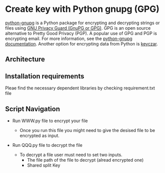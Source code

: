 

# Create key with Python gnupg (GPG)

[python-gnupg](https://code.google.com/archive/p/python-gnupg/) is a Python package for encrypting and decrypting strings or files using [GNU Privacy Guard (GnuPG or GPG)](https://en.wikipedia.org/wiki/GNU_Privacy_Guard). GPG is an open source alternative to Pretty Good Privacy (PGP). A popular use of GPG and PGP is encrypting email. For more information, see the [python-gnupg documentation](https://pythonhosted.org/python-gnupg/). Another option for encrypting data from Python is [keyczar](https://github.com/google/keyczar).

## Architecture 

## Installation requirements

Pleae find the necessary dependent libraries by checking requirement.txt file

## Script Navigation
-   Run WWW.py file to encrypt your file
    -   Once you run this file you might need to give the desised file to be encrypted as input.

-   Run QQQ.py file to decrypt the file
    -   To decrypt a file user must need to set two inputs.
        -   The file path of the file to decrypt (alread encrypted one)
        -   Shared split Key
        


